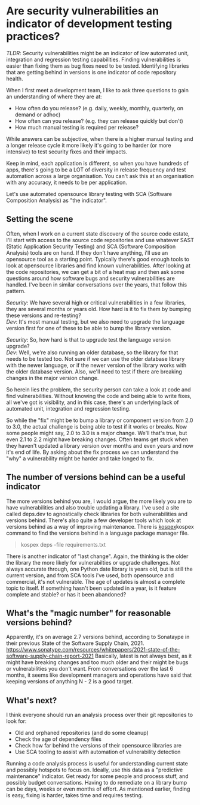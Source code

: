 # Are security vulnerabilities an indicator of development testing practices?

*TLDR*: Security vulnerabilities might be an indicator of low automated unit, integration and regression testing capabilities. Finding vulnerabilities is easier than fixing them as bug fixes need to be tested.  Identifying libraries that are getting behind in versions is one indicator of code repository health.

When I first meet a development team, I like to ask three questions to gain an understanding of where they are at:
- How often do you release? (e.g. daily, weekly, monthly, quarterly, on demand or adhoc)
- How often can you release? (e.g. they can release quickly but don't)
- How much manual testing is required per release?

While answers can be subjective, when there is a higher manual testing and a longer release cycle it more likely it's going to be harder (or more intensive) to test security fixes and their impacts.

Keep in mind, each application is different, so when you have hundreds of apps, there's going to be a LOT of diversity in release frequency and test automation across a large organisation.  You can't ask this at an organisation with any accuracy, it needs to be per application.

Let's use automated opensource library testing with SCA (Software Composition Analysis) as "the indicator".

## Setting the scene

Often, when I work on a current state discovery of the source code estate, I'll start with access to the source code repositories and use whatever SAST (Static Application Security Testing) and SCA (Software Composition Analysis) tools are on hand. If they don't have anything, i'll use an opensource tool as a starting point. Typically there's good enough tools to look at opensource libraries and find known vulnerabilities.
After looking at the code repositories, we can get a bit of a heat map and then ask some questions around how software bugs and security vulnerabilities are handled.
I've been in similar conversations over the years, that follow this pattern.

*Security*: We have several high or critical vulnerabilities in a few libraries, they are several months or years old. How hard is it to fix them by bumping these versions and re-testing? \
*Dev*: It's most manual testing, but we also need to upgrade the language version first for one of these to be able to bump the library version.

*Security*: So, how hard is that to upgrade test the language version upgrade? \
*Dev*: Well, we're also running an older database, so the library for that needs to be tested too. Not sure if we can use the older database library with the newer language, or if the newer version of the library works with the older database version. Also, we'll need to test if there are breaking changes in the major version change.

So herein lies the problem, the security person can take a look at code and find vulnerabilities. Without knowing the code and being able to write fixes, all we've got is visibility, and in this case, there's an underlying lack of automated unit, integration and regression testing.

So while the "fix" might be to bump a library or component version from 2.0 to 3.0, the actual challenge is being able to test if it works or breaks.
Now some people might say, 2.0 to 3.0 is a major change. We'll that's true, but even 2.1 to 2.2 might have breaking changes. Often teams get stuck when they haven't updated a library version over months and even years and now it's end of life.
By asking about the fix process we can understand the "why" a vulnerability might be harder and take longed to fix.

## The number of versions behind can be a useful indicator
The more versions behind you are, I would argue, the more likely you are to have vulnerabilities and also trouble updating a library. I've used a site called deps.dev to agnostically check libraries for both vulnerabilities and versions behind. There's also quite a few developer tools which look at versions behind as a way of improving maintenance.
There is [kospex](/kospex)kospex command to find the versions behind in a language package manager file.
> kospex deps -file requirements.txt

There is another indicator of "last change". Again, the thinking is the older the library the more likely for vulnerabilties or upgrade challenges. Not always accurate through, one Python date library is years old, but is still the current version, and from SCA tools i've used, both opensource and commercial, it's not vulnerable.
The age of updates is almost a complete topic to itself. If something hasn't been updated in a year, is it feature complete and stable? or has it been abandoned?

## What's the "magic number" for reasonable versions behind?
Apparently, it's on average 2.7 versions behind, according to Sonataype in their previous State of the Software Supply Chain, 2021.
https://www.sonatype.com/resources/whitepapers/2021-state-of-the-software-supply-chain-report-2021
Basically, latest is not always best, as it might have breaking changes and too much older and their might be bugs or vulnerabilities you don't want.
From conversations over the last 6 months, it seems like development managers and operations have said that keeping versions of anything N - 2 is a good target.

## What's next?
I think everyone should run an analysis process over their git repositories to look for:
- Old and orphaned repositories (and do some cleanup)
- Check the age of dependency files
- Check how far behind the versions of their opensource libraries are
- Use SCA tooling to assist with automation of vulnerability detection

Running a code analysis process is useful for understanding current state and possibly hotspots to focus on. Ideally, use this data as a "predictive maintenance" indicator.
Get ready for some people and process stuff, and possibly budget conversations. Having to do remediate on a library bump can be days, weeks or even months of effort.
As mentioned earlier, finding is easy, fixing is harder, takes time and requires testing.
